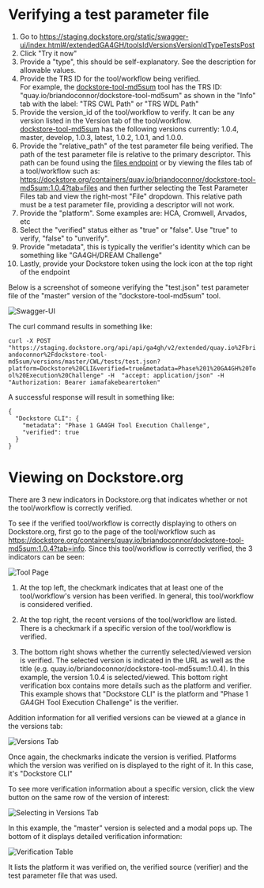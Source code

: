 # Verifying a test parameter file

1. Go to https://staging.dockstore.org/static/swagger-ui/index.html#/extendedGA4GH/toolsIdVersionsVersionIdTypeTestsPost
2. Click "Try it now"
3. Provide a "type", this should be self-explanatory.  See the description for allowable values.
4. Provide the TRS ID for the tool/workflow being verified.  
For example, the [dockstore-tool-md5sum](https://dockstore.org/containers/quay.io/briandoconnor/dockstore-tool-md5sum:master?tab=info) tool has the TRS ID: "quay.io/briandoconnor/dockstore-tool-md5sum" as shown in the "Info" tab with the label: "TRS CWL Path" or "TRS WDL Path"
5. Provide the version_id of the tool/workflow to verify.  It can be any version listed in the Version tab of the tool/workflow.  
[dockstore-tool-md5sum](https://dockstore.org/containers/quay.io/briandoconnor/dockstore-tool-md5sum:master?tab=versions) has the following versions currently:
1.0.4, master, develop, 1.0.3, latest, 1.0.2, 1.0.1, and 1.0.0.
6. Provide the "relative_path" of the test parameter file being verified.  The path of the test parameter file is relative to the primary descriptor.  This path can be found using the [files endpoint](https://staging.dockstore.org/static/swagger-ui/index.html#/GA4GH/toolsIdVersionsVersionIdTypeFilesGet) or by viewing the files tab of a tool/workflow such as:
https://dockstore.org/containers/quay.io/briandoconnor/dockstore-tool-md5sum:1.0.4?tab=files and then further selecting the Test Parameter Files tab and view the right-most "File" dropdown. This relative path must be a test parameter file, providing a descriptor will not work.
7. Provide the "platform".  Some examples are: HCA, Cromwell, Arvados, etc
8. Select the "verified" status either as "true" or "false".  Use "true" to verify, "false" to "unverify".
9. Provide "metadata", this is typically the verifier's identity which can be something like "GA4GH/DREAM Challenge"
10. Lastly, provide your Dockstore token using the lock icon at the top right of the endpoint

Below is a screenshot of someone verifying the "test.json" test parameter file of the "master" version of the "dockstore-tool-md5sum" tool.  

![Swagger-UI](Swagger.png)

The curl command results in something like:

`curl -X POST "https://staging.dockstore.org/api/api/ga4gh/v2/extended/quay.io%2Fbriandoconnor%2Fdockstore-tool-md5sum/versions/master/CWL/tests/test.json?platform=Dockstore%20CLI&verified=true&metadata=Phase%201%20GA4GH%20Tool%20Execution%20Challenge" -H  "accept: application/json" -H  "Authorization: Bearer iamafakebearertoken"`

A successful response will result in something like:

```
{
  "Dockstore CLI": {
    "metadata": "Phase 1 GA4GH Tool Execution Challenge",
    "verified": true
  }
}
```

# Viewing on Dockstore.org

There are 3 new indicators in Dockstore.org that indicates whether or not the tool/workflow is correctly verified.

To see if the verified tool/workflow is correctly displaying to others on Dockstore.org, first go to the page of the tool/workflow such as https://dockstore.org/containers/quay.io/briandoconnor/dockstore-tool-md5sum:1.0.4?tab=info.  Since this tool/workflow is correctly verified, the 3 indicators can be seen:

![Tool Page](VerifiedTool.png)

1. At the top left, the checkmark indicates that at least one of the tool/workflow's version has been verified.  In general, this tool/workflow is considered verified.  

2. At the top right, the recent versions of the tool/workflow are listed.  There is a checkmark if a specific version of the tool/workflow is verified.

3. The bottom right shows whether the currently selected/viewed version is verified.  The selected version is indicated in the URL as well as the title (e.g. quay.io/briandoconnor/dockstore-tool-md5sum:1.0.4). In this example, the version 1.0.4 is selected/viewed.  This bottom right verification box contains more details such as the platform and verifier.  This example shows that "Dockstore CLI" is the platform and "Phase 1 GA4GH Tool Execution Challenge" is the verifier.

Addition information for all verified versions can be viewed at a glance in the versions tab:

![Versions Tab](VerifiedVersionsTab.png)

Once again, the checkmarks indicate the version is verified.  Platforms which the version was verified on is displayed to the right of it.  In this case, it's "Dockstore CLI"

To see more verification information about a specific version, click the view button on the same row of the version of interest:

![Selecting in Versions Tab](SelectingVersionsTab.png)

In this example, the "master" version is selected and a modal pops up.  The bottom of it displays detailed verification information:

![Verification Table](VerifiedTable.png)

It lists the platform it was verified on, the verified source (verifier) and the test parameter file that was used.
